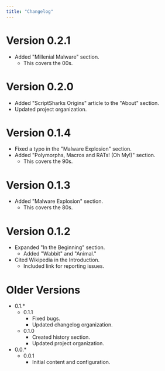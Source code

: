 ```yaml
---
title: "Changelog"
---
```


# Version 0.2.1
* Added "Millenial Malware" section.
    * This covers the 00s.

# Version 0.2.0
* Added "ScriptSharks Origins" article to the "About" section.
* Updated project organization.

# Version 0.1.4
* Fixed a typo in the "Malware Explosion" section.
* Added "Polymorphs, Macros and RATs! (Oh My!)" section.
    * This covers the 90s.

# Version 0.1.3
* Added "Malware Explosion" section.
    * This covers the 80s.

# Version 0.1.2
* Expanded "In the Beginning" section.
    * Added "Wabbit" and "Animal."
* Cited Wikipedia in the Introduction.
    * Included link for reporting issues.

# Older Versions

* 0.1.*
    * 0.1.1
        * Fixed bugs.
        * Updated changelog organization.
    * 0.1.0
        * Created history section.
        * Updated project organization.
* 0.0.*
    * 0.0.1
        * Initial content and configuration.